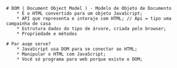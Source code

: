 
    # DOM ( Document Object Model ) - Modelo de Objeto de Documento
        * É o HTML convertido para um objeto JavaScript;
        * API que representa e interaje com HTML; // Api = tipo uma campainha de casa
        * Estrutura dados do tipo de árvore, criada pelo browser;
        * Propriedade e métodos

    # Par auqe serve?
        * JavaScript usa DOM para se conectar ao HTML;
        * Manipular o HTML com JavaScript;
        * Você só programa para web porque existe o DOM;
